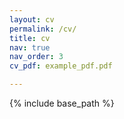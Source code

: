 ```yaml
---
layout: cv
permalink: /cv/
title: cv
nav: true
nav_order: 3
cv_pdf: example_pdf.pdf

---
```


{% include base_path %}


